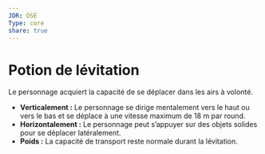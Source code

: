 ```yaml
---
JDR: OSE
Type: core
share: true
---
```

# Potion de lévitation

Le personnage acquiert la capacité de se déplacer dans les airs à volonté.

- **Verticalement :** Le personnage se dirige mentalement vers le haut ou vers le bas et se déplace à une vitesse maximum de 18 m par round.
- **Horizontalement :** Le personnage peut s’appuyer sur des objets solides pour se déplacer latéralement.
- **Poids :** La capacité de transport reste normale durant la lévitation.